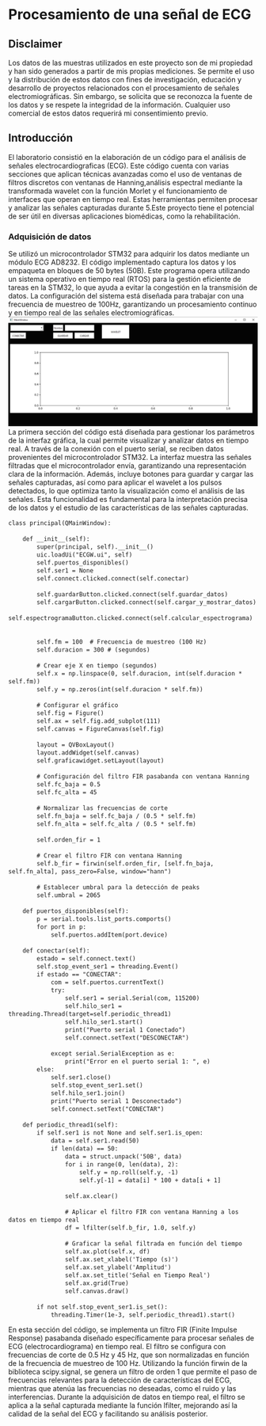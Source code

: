 # Procesamiento de una señal de ECG
## Disclaimer
Los datos de las muestras utilizados en este proyecto son de mi propiedad y han sido generados a partir de mis propias mediciones. Se permite el uso y la distribución de estos datos con fines de investigación, educación y desarrollo de proyectos relacionados con el procesamiento de señales electromiográficas. Sin embargo, se solicita que se reconozca la fuente de los datos y se respete la integridad de la información. Cualquier uso comercial de estos datos requerirá mi consentimiento previo.
## Introducción
El laboratorio consistió en la elaboración de un código para el análisis de señales electrocardiograficas (ECG). Este código cuenta con varias secciones que aplican técnicas avanzadas como el uso de ventanas de filtros discretos con ventanas de Hanning,análisis espectral mediante la transformada wavelet con la función Morlet  y el funcionamiento de interfaces que operan en tiempo real. Estas herramientas permiten procesar y analizar las señales capturadas durante 5.Este proyecto tiene el potencial de ser útil en diversas aplicaciones biomédicas, como la rehabilitación.
### Adquisición de datos
Se utilizó un microcontrolador STM32 para adquirir los datos mediante un módulo ECG AD8232. El código implementado captura los datos y los empaqueta en bloques de 50 bytes (50B). Este programa opera utilizando un sistema operativo en tiempo real (RTOS) para la gestión eficiente de tareas en la STM32, lo que ayuda a evitar la congestión en la transmisión de datos. La configuración del sistema está diseñada para trabajar con una frecuencia de muestreo de 100Hz, garantizando un procesamiento continuo y en tiempo real de las señales electromiográficas.
![Interfaz pyton](In.jpeg)
La primera sección del código está diseñada para gestionar los parámetros de la interfaz gráfica, la cual permite visualizar y analizar datos en tiempo real. A través de la conexión con el puerto serial, se reciben datos provenientes del microcontrolador STM32. La interfaz muestra las señales filtradas que el microcontrolador envía, garantizando una representación clara de la información. Además, incluye botones para guardar y cargar las señales capturadas, así como para aplicar el wavelet a los pulsos detectados, lo que optimiza tanto la visualización como el análisis de las señales. Esta funcionalidad es fundamental para la interpretación precisa de los datos y el estudio de las características de las señales capturadas.
```pyton
class principal(QMainWindow):

    def __init__(self):
        super(principal, self).__init__()
        uic.loadUi("ECGW.ui", self)
        self.puertos_disponibles()
        self.ser1 = None
        self.connect.clicked.connect(self.conectar)

        self.guardarButton.clicked.connect(self.guardar_datos)
        self.cargarButton.clicked.connect(self.cargar_y_mostrar_datos)
        self.espectrogramaButton.clicked.connect(self.calcular_espectrograma)


        self.fm = 100  # Frecuencia de muestreo (100 Hz)
        self.duracion = 300 # (segundos)

        # Crear eje X en tiempo (segundos)
        self.x = np.linspace(0, self.duracion, int(self.duracion * self.fm))
        self.y = np.zeros(int(self.duracion * self.fm))

        # Configurar el gráfico
        self.fig = Figure()
        self.ax = self.fig.add_subplot(111)
        self.canvas = FigureCanvas(self.fig)

        layout = QVBoxLayout()
        layout.addWidget(self.canvas)
        self.graficawidget.setLayout(layout)

        # Configuración del filtro FIR pasabanda con ventana Hanning
        self.fc_baja = 0.5  
        self.fc_alta = 45   

        # Normalizar las frecuencias de corte
        self.fn_baja = self.fc_baja / (0.5 * self.fm)
        self.fn_alta = self.fc_alta / (0.5 * self.fm)

        self.orden_fir = 1

        # Crear el filtro FIR con ventana Hanning
        self.b_fir = firwin(self.orden_fir, [self.fn_baja, self.fn_alta], pass_zero=False, window="hann")

        # Establecer umbral para la detección de peaks
        self.umbral = 2065

    def puertos_disponibles(self):
        p = serial.tools.list_ports.comports()
        for port in p:
            self.puertos.addItem(port.device)

    def conectar(self): 
        estado = self.connect.text()
        self.stop_event_ser1 = threading.Event()
        if estado == "CONECTAR":
            com = self.puertos.currentText()
            try:
                self.ser1 = serial.Serial(com, 115200)
                self.hilo_ser1 = threading.Thread(target=self.periodic_thread1)
                self.hilo_ser1.start()
                print("Puerto serial 1 Conectado")
                self.connect.setText("DESCONECTAR")

            except serial.SerialException as e:
                print("Error en el puerto serial 1: ", e)
        else:
            self.ser1.close()
            self.stop_event_ser1.set()
            self.hilo_ser1.join()
            print("Puerto serial 1 Desconectado")
            self.connect.setText("CONECTAR")

    def periodic_thread1(self):
        if self.ser1 is not None and self.ser1.is_open:
            data = self.ser1.read(50)
            if len(data) == 50:
                data = struct.unpack('50B', data)
                for i in range(0, len(data), 2):
                    self.y = np.roll(self.y, -1)
                    self.y[-1] = data[i] * 100 + data[i + 1]

                self.ax.clear()

                # Aplicar el filtro FIR con ventana Hanning a los datos en tiempo real
                df = lfilter(self.b_fir, 1.0, self.y)

                # Graficar la señal filtrada en función del tiempo
                self.ax.plot(self.x, df)
                self.ax.set_xlabel('Tiempo (s)')
                self.ax.set_ylabel('Amplitud')
                self.ax.set_title('Señal en Tiempo Real')
                self.ax.grid(True)
                self.canvas.draw()

        if not self.stop_event_ser1.is_set():
            threading.Timer(1e-3, self.periodic_thread1).start()
```
En esta sección del código, se implementa un filtro FIR (Finite Impulse Response) pasabanda diseñado específicamente para procesar señales de ECG (electrocardiograma) en tiempo real. El filtro se configura con frecuencias de corte de 0.5 Hz y 45 Hz, que son normalizadas en función de la frecuencia de muestreo de 100 Hz. Utilizando la función firwin de la biblioteca scipy.signal, se genera un filtro de orden 1 que permite el paso de frecuencias relevantes para la detección de características del ECG, mientras que atenúa las frecuencias no deseadas, como el ruido y las interferencias. Durante la adquisición de datos en tiempo real, el filtro se aplica a la señal capturada mediante la función lfilter, mejorando así la calidad de la señal del ECG y facilitando su análisis posterior.



